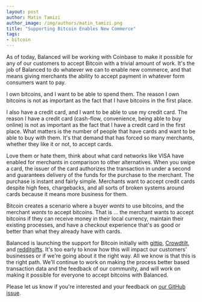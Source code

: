 ```yaml
---
layout: post
author: Matin Tamizi
author_image: /img/authors/matin_tamizi.png
title: "Supporting Bitcoin Enables New Commerce"
tags:
- bitcoin
---
```


As of today, Balanced will be working with Coinbase to make it possible for
any of our customers to accept Bitcoin with a trivial amount of work.
It's the job of Balanced to do whatever we can to enable new commerce, and that 
means giving
merchants the ability to accept payment in whatever form consumers want to pay.

I own bitcoins, and I want to be able to spend them. The reason I own bitcoins
is not as important as the fact that I have bitcoins in the first place.

I also have a credit card, and I want to be able to use my credit card.
The reason I have a credit card (cash-flow, convenience, being able to buy
online) is not as important as the fact that I have a credit card in the first
place. What matters is the number of people that have cards and want to be able
to buy with them. It's that demand that has forced so many merchants, whether
they like it or not, to accept cards.

Love them or hate them, think about what card networks like VISA have enabled
for merchants in comparison to other alternatives. When you swipe a card,
the issuer of the card authorizes the transaction in under a second and 
guarantees
delivery of the funds for the purchase to the merchant. The purchase is instant
and fairly simple. Merchants want to accept credit cards despite high fees,
chargebacks, and all sorts of broken systems around cards because it means
more business for them.

Bitcoin creates a scenario where a buyer *wants* to use bitcoins, and the
merchant *wants* to accept bitcoins. That is ... the merchant wants to accept
bitcoins if they can receive money in their local currency, maintain their
existing processes, and have a checkout experience that's as good or better
than what they already have with cards.

Balanced is launching the support for Bitcoin initially with
[gittip](https://www.gittip.com/),
[Crowdtilt](https://www.crowdtilt.com/), and
[redditgifts](http://redditgifts.com/).
It's too early to know how this will impact our customers' businesses or if
we're going about it the right way. All we know is that this is the right path.
We'll continue to work on making the process better based transaction data
and the feedback of our community, and will work on making it possible
for everyone to
accept bitcoins with Balanced.

Please let us know if you're interested and your feedback on
[our GitHub issue](https://github.com/balanced/balanced-api/issues/204).